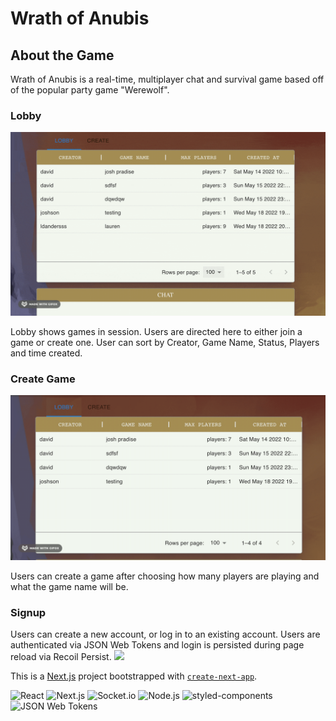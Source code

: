 # Wrath of Anubis

## About the Game
Wrath of Anubis is a real-time, multiplayer chat and survival game based off of the popular party game "Werewolf".

### Lobby
![](/client/assets/Showinglobby.gif)

Lobby shows games in session. Users are directed here to either join a game or create one. User can sort by Creator, Game Name, Status, Players and time created.

### Create Game
![](/client/assets/Createit.gif)

Users can create a game after choosing how many players are playing and what the game name will be.

### Signup
Users can create a new account, or log in to an existing account. Users are authenticated via JSON Web Tokens and login is persisted during page reload via Recoil Persist. 
![](/client/assets/signup.gif)

This is a [Next.js](https://nextjs.org/) project bootstrapped with [`create-next-app`](https://github.com/vercel/next.js/tree/canary/packages/create-next-app).

![React](https://img.shields.io/static/v1?style=for-the-badge&message=React&color=222222&logo=React&logoColor=61DAFB&label=)
![Next.js](https://img.shields.io/static/v1?style=for-the-badge&message=Next.js&color=000000&logo=Next.js&logoColor=FFFFFF&label=)
![Socket.io](https://img.shields.io/static/v1?style=for-the-badge&message=Socket.io&color=010101&logo=Socket.io&logoColor=FFFFFF&label=)
![Node.js](https://img.shields.io/static/v1?style=for-the-badge&message=Node.js&color=339933&logo=Node.js&logoColor=FFFFFF&label=)
![styled-components](https://img.shields.io/static/v1?style=for-the-badge&message=styled-components&color=DB7093&logo=styled-components&logoColor=FFFFFF&label=)
![JSON Web Tokens](https://img.shields.io/static/v1?style=for-the-badge&message=JSON+Web+Tokens&color=000000&logo=JSON+Web+Tokens&logoColor=FFFFFF&label=)
